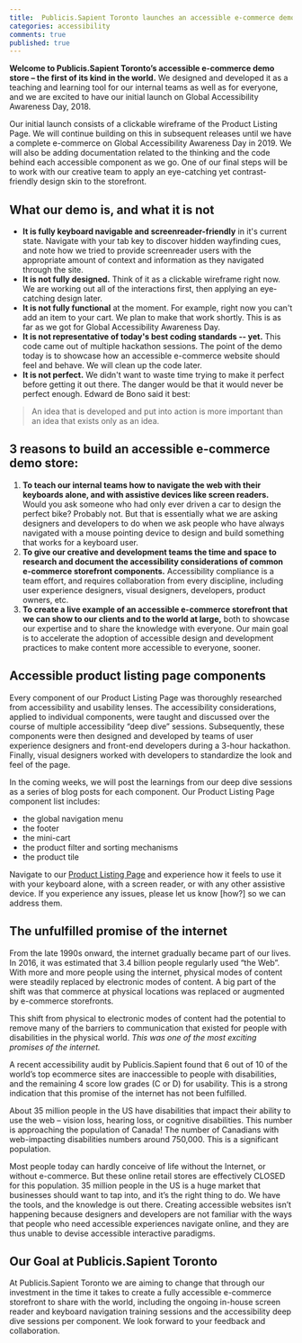 ```yaml
---
title:  Publicis.Sapient Toronto launches an accessible e-commerce demo store
categories: accessibility
comments: true
published: true
---
```


**Welcome to Publicis.Sapient Toronto’s accessible e-commerce demo store – the first of its kind in the world.** We designed and developed it as a teaching and learning tool for our internal teams as well as for everyone, and we are excited to have our initial launch on Global Accessibility Awareness Day, 2018. 

Our initial launch consists of a clickable wireframe of the Product Listing Page. We will continue building on this in subsequent releases until we have a complete e-commerce on Global Accessibility Awareness Day in 2019. We will also be adding documentation related to the thinking and the code behind each accessible component as we go. One of our final steps will be to work with our creative team to apply an eye-catching yet contrast-friendly design skin to the storefront.

## What our demo is, and what it is not
* **It is fully keyboard navigable and screenreader-friendly** in it's current state. Navigate with your tab key to discover hidden wayfinding cues, and note how we tried to provide screenreader users with the appropriate amount of context and information as they navigated through the site.
* **It is not fully designed.** Think of it as a clickable wireframe right now. We are working out all of the interactions first, then applying an eye-catching design later.
* **It is not fully functional** at the moment. For example, right now you can't add an item to your cart. We plan to make that work shortly. This is as far as we got for Global Accessibility Awareness Day.
* **It is not representative of today's best coding standards -- yet.** This code came out of multiple hackathon sessions. The point of the demo today is to showcase how an accessible e-commerce website should feel and behave. We will clean up the code later.
* **It is not perfect.** We didn't want to waste time trying to make it perfect before getting it out there. The danger would be that it would never be perfect enough. Edward de Bono said it best:
> An idea that is developed and put into action is more important than an idea that exists only as an idea.

## 3 reasons to build an accessible e-commerce demo store:
1. **To teach our internal teams how to navigate the web with their keyboards alone, and with assistive devices like screen readers.** Would you ask someone who had only ever driven a car to design the perfect bike? Probably not. But that is essentially what we are asking designers and developers to do when we ask people who have always navigated with a mouse pointing device to design and build something that works for a keyboard user.
2.	**To give our creative and development teams the time and space to research and document the accessibility considerations of common e-commerce storefront components.** Accessibility compliance is a team effort, and requires collaboration from every discipline, including user experience designers, visual designers, developers, product owners, etc. 
3.	**To create a live example of an accessible e-commerce storefront that we can show to our clients and to the world at large,** both to showcase our expertise and to share the knowledge with everyone. Our main goal is to accelerate the adoption of accessible design and development practices to make content more accessible to everyone, sooner.

## Accessible product listing page components
Every component of our Product Listing Page was thoroughly researched from accessibility and usability lenses. The accessibility considerations, applied to individual components, were taught and discussed over the course of multiple accessibility “deep dive” sessions. Subsequently, these components were then designed and developed by teams of user experience designers and front-end developers during a 3-hour hackathon. Finally, visual designers worked with developers to standardize the look and feel of the page.

In the coming weeks, we will post the learnings from our deep dive sessions as a series of blog posts for each component. Our Product Listing Page component list includes: 
* the global navigation menu 
* the footer 
* the mini-cart  
* the product filter and sorting mechanisms 
* the product tile 

Navigate to our [Product Listing Page](https://publicissapient.github.io/accessible-ecommerce-demo/pages/plp/plp.html) and experience how it feels to use it with your keyboard alone, with a screen reader, or with any other assistive device. If you experience any issues, please let us know [how?] so we can address them.

## The unfulfilled promise of the internet
From the late 1990s onward, the internet gradually became part of our lives. In 2016, it was estimated that 3.4 billion people regularly used “the Web”. With more and more people using the internet, physical modes of content were steadily replaced by electronic modes of content. A big part of the shift was that commerce at physical locations was replaced or augmented by e-commerce storefronts. 

This shift from physical to electronic modes of content had the potential to remove many of the barriers to communication that existed for people with disabilities in the physical world. *This was one of the most exciting promises of the internet.*

A recent accessibility audit by Publicis.Sapient found that 6 out of 10 of the world’s top ecommerce sites are inaccessible to people with disabilities, and the remaining 4 score low grades (C or D) for usability.  This is a strong indication that this promise of the internet has not been fulfilled. 

About 35 million people in the US have disabilities that impact their ability to use the web – vision loss, hearing loss, or cognitive disabilities. This number is approaching the population of Canada! The number of Canadians with web-impacting disabilities numbers around 750,000. This is a significant population.

Most people today can hardly conceive of life without the Internet, or without e-commerce. But these online retail stores are effectively CLOSED for this population. 35 million people in the US is a huge market that businesses should want to tap into, and it’s the right thing to do. We have the tools, and the knowledge is out there. Creating accessible websites isn’t happening because designers and developers are not familiar with the ways that people who need accessible experiences navigate online, and they are thus unable to devise accessible interactive paradigms.

## Our Goal at Publicis.Sapient Toronto
At Publicis.Sapient Toronto we are aiming to change that through our investment in the time it takes to create a fully accessible e-commerce storefront to share with the world, including the ongoing in-house screen reader and keyboard navigation training sessions and the accessibility deep dive sessions per component. We look forward to your feedback and collaboration.
